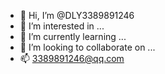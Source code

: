 - 👋 Hi, I’m @DLY3389891246
- 👀 I’m interested in ...
- 🌱 I’m currently learning ...
- 💞️ I’m looking to collaborate on ...
- 📫 3389891246@qq.com

<!---
DLY3389891246/DLY3389891246 is a ✨ special ✨ repository because its `README.md` (this file) appears on your GitHub profile.
You can click the Preview link to take a look at your changes.
--->
